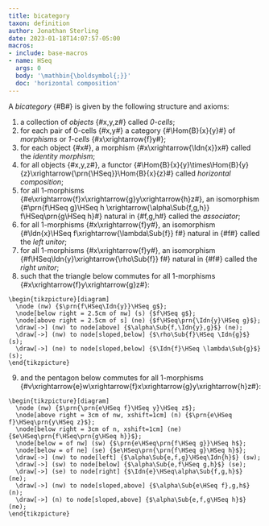 ```yaml
---
title: bicategory
taxon: definition
author: Jonathan Sterling
date: 2023-01-18T14:07:57-05:00
macros:
- include: base-macros
- name: HSeq
  args: 0
  body: '\mathbin{\boldsymbol{;}}'
  doc: 'horizontal composition'
---
```


A *bicategory* {#B#} is given by the following structure and axioms:
1. a collection of *objects* {#x,y,z#} called *0-cells*;
2. for each pair of 0-cells {#x,y#} a category {#\Hom{B}{x}{y}#} of *morphisms* or *1-cells* {#x\xrightarrow{f}y#};
3. for each object {#x#}, a morphism {#x\xrightarrow{\Idn{x}}x#} called the *identity morphism*;
4. for all objects {#x,y,z#}, a functor {#\Hom{B}{x}{y}\times\Hom{B}{y}{z}\xrightarrow{\prn{\HSeq}}\Hom{B}{x}{z}#} called *horizontal composition*;
5. for all 1-morphisms {#e\xrightarrow{f}x\xrightarrow{g}y\xrightarrow{h}z#}, an isomorphism {#\prn{f\HSeq g}\HSeq h \xrightarrow{\alpha\Sub{f,g,h}} f\HSeq\prn{g\HSeq h}#} natural in {#f,g,h#} called the *associator*;
6. for all 1-morphisms {#x\xrightarrow{f}y#}, an isomorphism {#\Idn{x}\HSeq f\xrightarrow{\lambda\Sub{f}} f#} natural in {#f#} called the *left unitor*;
7. for all 1-morphisms {#x\xrightarrow{f}y#}, an isomorphism {#f\HSeq\Idn{y}\xrightarrow{\rho\Sub{f}} f#} natural in {#f#} called the *right unitor*;
8. such that the triangle below commutes for all 1-morphisms {#x\xrightarrow{f}y\xrightarrow{g}z#}:
  ```render-latex
  \begin{tikzpicture}[diagram]
    \node (nw) {$\prn{f\HSeq\Idn{y}}\HSeq g$};
    \node[below right = 2.5cm of nw] (s) {$f\HSeq g$};
    \node[above right = 2.5cm of s] (ne) {$f\HSeq\prn{\Idn{y}\HSeq g}$};
    \draw[->] (nw) to node[above] {$\alpha\Sub{f,\Idn{y},g}$} (ne);
    \draw[->] (nw) to node[sloped,below] {$\rho\Sub{f}\HSeq \Idn{g}$} (s);
    \draw[->] (ne) to node[sloped,below] {$\Idn{f}\HSeq \lambda\Sub{g}$} (s);
  \end{tikzpicture}
  ```
9. and the pentagon below commutes for all 1-morphisms {#v\xrightarrow{e}w\xrightarrow{f}x\xrightarrow{g}y\xrightarrow{h}z#}:
  ```render-latex
  \begin{tikzpicture}[diagram]
    \node (nw) {$\prn{\prn{e\HSeq f}\HSeq y}\HSeq z$};
    \node[above right = 3cm of nw, xshift=1cm] (n) {$\prn{e\HSeq f}\HSeq\prn{y\HSeq z}$};
    \node[below right = 3cm of n, xshift=1cm] (ne) {$e\HSeq\prn{f\HSeq\prn{g\HSeq h}}$};
    \node[below = of nw] (sw) {$\prn{e\HSeq\prn{f\HSeq g}}\HSeq h$};
    \node[below = of ne] (se) {$e\HSeq\prn{\prn{f\HSeq g}\HSeq h}$};
    \draw[->] (nw) to node[left] {$\alpha\Sub{e,f,g}\HSeq\Idn{h}$} (sw);
    \draw[->] (sw) to node[below] {$\alpha\Sub{e,f\HSeq g,h}$} (se);
    \draw[->] (se) to node[right] {$\Idn{e}\HSeq\alpha\Sub{f,g,h}$} (ne);
    \draw[->] (nw) to node[sloped,above] {$\alpha\Sub{e\HSeq f},g,h$} (n);
    \draw[->] (n) to node[sloped,above] {$\alpha\Sub{e,f,g\HSeq h}$} (ne);
  \end{tikzpicture}
  ```

